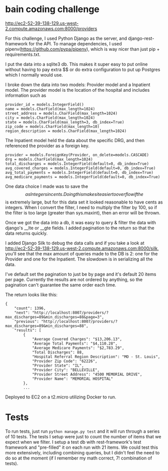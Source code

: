 # bain coding challenge 

http://ec2-52-39-138-129.us-west-2.compute.amazonaws.com:8000/providers

For this challenge, I used Python Django as the server, and django-rest-framework for the API. To manage dependencies, I used pipenv(https://github.com/pypa/pipenv), which is way nicer than just pip + requirements.txt.

I put the data into a sqlite3 db. This makes it super easy to put online without having to pay extra $$ or do extra configuration to put up Postgres which I normally would use.

I broke down the data into two models: Provider model and a Inpatient model. The provider model is the location of the hospital and includes information such as 

```
provider_id = models.IntegerField()
name = models.CharField(max_length=1024)
street_address = models.CharField(max_length=1024)
city = models.CharField(max_length=1024)
state = models.CharField(max_length=3, db_index=True)
zip_code = models.CharField(max_length=10)
region_description = models.CharField(max_length=1024)
```

The Inpatient model held the data about the specific DRG, and then referenced the provider as a foreign key.

```
provider = models.ForeignKey(Provider, on_delete=models.CASCADE)
drg = models.CharField(max_length=1024)
total_discharges = models.IntegerField(default=0, db_index=True)
avg_covered_charges = models.IntegerField(default=0, db_index=True)
avg_total_payments = models.IntegerField(default=0, db_index=True)
avg_medicare_payments = models.IntegerField(default=0, db_index=True)
```

One data choice I made was to save the $$ as Integers in cents. Doing this makes it easier to overflow if the $$ is extremely large, but for this data set it looked reasonable to have cents as integers. When I convert the filter, I need to multiply the filter by 100, so if the filter is too large (greater than sys.maxint), then an error will be thrown. 

Once we got the data into a db, it was easy to query & filter the data with django's __lte or __gte fields. I added pagination to the return so that the data returns quickly. 

I added Django Silk to debug the data calls and if you take a look at http://ec2-52-39-138-129.us-west-2.compute.amazonaws.com:8000/silk, you'll see that the max amount of queries made to the DB is 2: one for the Provider and one for the Inpatient. The slowdown is in serializing all the data. 

I've default set the pagination to just be by page and it's default 20 items per page. Currently the results are not ordered by anything, so the pagination can't guarantee the same order each time.

The return looks like this:

```
{
    "count": 1396,
    "next": "http://localhost:8007/providers/?max_discharges=89&min_discharges=88&page=3",
    "previous": "http://localhost:8007/providers/?max_discharges=89&min_discharges=88",
    "results": [
        {
            "Average Covered Charges": "$13,206.13",
            "Average Total Payments": "$4,110.28",
            "Average Medicare Payments": "$2,783.29",
            "Total Discharges": 88,
            "Hospital Referral Region Description": "MO - St. Louis",
            "Provider Zip Code": "62226",
            "Provider State": "IL",
            "Provider City": "BELLEVILLE",
            "Provider Street Address": "4500 MEMORIAL DRIVE",
            "Provider Name": "MEMORIAL HOSPITAL"
        },
        ...
```

Deployed to EC2 on a t2.micro utilizing Docker to run.

# Tests
To run tests, just run `python manage.py test` and it will run through a series of 10 tests. The tests I setup were just to count the number of items that we expect when we filter. I setup a test db with rest-framework's test framework and "pre-filled" it on each run with 21 items. We could test this more extensively, including combining queries, but I didn't feel the need to do so at the moment (if I remember my math correct, 7! combination of tests).

